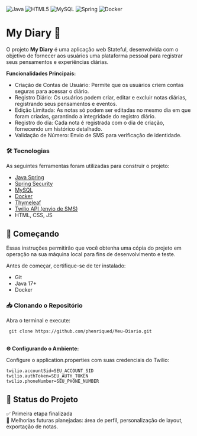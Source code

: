 ![Java](https://img.shields.io/badge/java-%23ED8B00.svg?style=for-the-badge&logo=openjdk&logoColor=white)
![HTML5](https://img.shields.io/badge/html5-%23E34F26.svg?style=for-the-badge&logo=html5&logoColor=white)
![MySQL](https://img.shields.io/badge/mysql-4479A1.svg?style=for-the-badge&logo=mysql&logoColor=white)
![Spring](https://img.shields.io/badge/spring-%236DB33F.svg?style=for-the-badge&logo=spring&logoColor=white)
![Docker](https://img.shields.io/badge/docker-%230db7ed.svg?style=for-the-badge&logo=docker&logoColor=white)

<h1>My Diary 📝</h1>
<p> 
  O projeto <strong>My Diary</strong> é uma aplicação web Stateful, desenvolvida com o objetivo de fornecer aos usuários uma plataforma pessoal para registrar seus pensamentos e experiências diárias.
  
  <strong>Funcionalidades Principais:</strong>
  <ul>
    <li>Criação de Contas de Usuário: Permite que os usuários criem contas seguras para acessar o diário.</li>
    <li>Registro Diário: Os usuários podem criar, editar e excluir notas diárias, registrando seus pensamentos e eventos. </li>
    <li>Edição Limitada: As notas só podem ser editadas no mesmo dia em que foram criadas, garantindo a integridade do registro diário. </li>
    <li>Registro do dia: Cada nota é registrada com o dia de criação, fornecendo um histórico detalhado.</li>
    <li>Validação de Número: Envio de SMS para verificação de identidade.</li>
  </ul>
</p>
<h3>🛠 Tecnologias </h3>
<p>As seguintes ferramentas foram utilizadas para construir o projeto: 
  <ul>
    <li> <a href= https://spring.io/projects/spring-boot>Java Spring</a> </li> 
    <li> <a href= https://spring.io/projects/spring-security>Spring Security</a> </li> 
    <li><a href= https://dev.mysql.com/doc/>MySQL</a> </li>
    <li><a href= https://docs.docker.com/compose/>Docker</a> </li>
    <li><a href= https://www.thymeleaf.org>Thymeleaf</a> </li>
    <li><a href= https://www.twilio.com/en-us>Twilio API (envio de SMS)</a> </li>
    <li>HTML, CSS, JS</li>
  </ul>
</p>
<h2> 🚀 Começando </h2>
<p> 
Essas instruções permitirão que você obtenha uma cópia do projeto em operação na sua máquina local para fins de desenvolvimento e teste.
</p>
Antes de começar, certifique-se de ter instalado:
  <ul>
    <li>Git</li>
    <li>Java 17+</li>
    <li>Docker</li>
  </ul>
</p>
<h3>📥 Clonando o Repositório</h3>
Abra o terminal e execute:
<pre><code> git clone https://github.com/phenriqued/Meu-Diario.git </code></pre>
<br>
<strong>⚙️ Configurando o Ambiente:</strong>
<p>
Configure o application.properties com suas credenciais do Twilio:
  <pre><code>twilio.accountSid=SEU_ACCOUNT_SID
twilio.authToken=SEU_AUTH_TOKEN
twilio.phoneNumber=SEU_PHONE_NUMBER
</code></pre>
</p>
<h2>🚧 Status do Projeto</h2>
<p>
✅ Primeira etapa finalizada <br>
🔄 Melhorias futuras planejadas: área de perfil, personalização de layout, exportação de notas.
</p>
